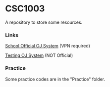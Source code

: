 # CSC1003

A repository to store some resources.

### Links

[School Official OJ System](http://10.26.200.13/) (VPN required)

[Testing OJ System](http://43.139.19.72) (NOT Official)

### Practice

Some practice codes are in the "Practice" folder.
